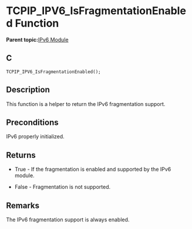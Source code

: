 # TCPIP\_IPV6\_IsFragmentationEnabled Function

**Parent topic:**[IPv6 Module](GUID-F2484EF9-7914-43EE-A5B7-4FFDC27C8135.md)

## C

```
TCPIP_IPV6_IsFragmentationEnabled();
```

## Description

This function is a helper to return the IPv6 fragmentation support.

## Preconditions

IPv6 properly initialized.

## Returns

-   True - If the fragmentation is enabled and supported by the IPv6 module.

-   False - Fragmentation is not supported.


## Remarks

The IPv6 fragmentation support is always enabled.

